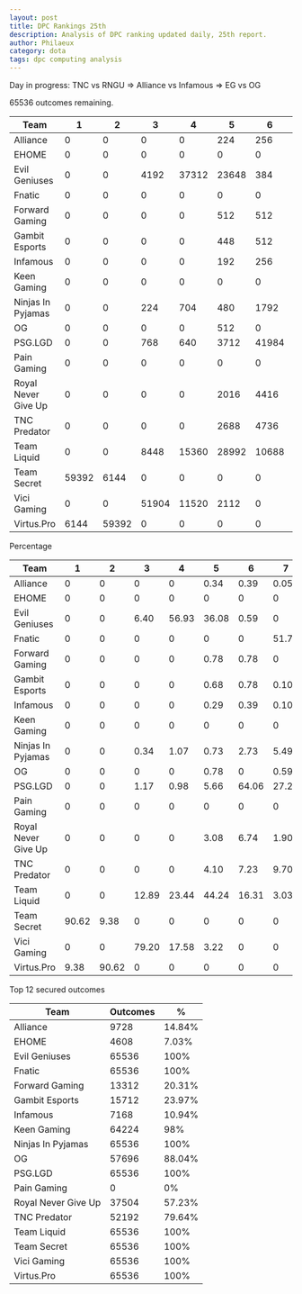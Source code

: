 ```yaml
---
layout: post
title: DPC Rankings 25th
description: Analysis of DPC ranking updated daily, 25th report.
author: Philaeux
category: dota
tags: dpc computing analysis
---
```


Day in progress: TNC vs RNGU => Alliance vs Infamous => EG vs OG


65536 outcomes remaining.

| Team | 1 | 2 | 3 | 4 | 5 | 6 | 7 | 8 | 9 | 10 | 11 | 12 | 13 | 14 | 15 | 16 | 17 | 18 |
| ---- | ---- | ---- | ---- | ---- | ---- | ---- | ---- | ---- | ---- | ---- | ---- | ---- | ---- | ---- | ---- | ---- | ---- | ---- |
| Alliance | 0 | 0 | 0 | 0 | 224 | 256 | 32 | 384 | 1248 | 4512 | 1440 | 1632 | 4608 | 13824 | 22016 | 13312 | 2048 | 0 |
| EHOME | 0 | 0 | 0 | 0 | 0 | 0 | 0 | 0 | 0 | 0 | 0 | 4608 | 21504 | 26624 | 11264 | 1536 | 0 | 0 |
| Evil Geniuses | 0 | 0 | 4192 | 37312 | 23648 | 384 | 0 | 0 | 0 | 0 | 0 | 0 | 0 | 0 | 0 | 0 | 0 | 0 |
| Fnatic | 0 | 0 | 0 | 0 | 0 | 0 | 33944 | 27896 | 3656 | 40 | 0 | 0 | 0 | 0 | 0 | 0 | 0 | 0 |
| Forward Gaming | 0 | 0 | 0 | 0 | 512 | 512 | 0 | 576 | 1920 | 3392 | 2560 | 3840 | 4352 | 6912 | 10752 | 26112 | 4096 | 0 |
| Gambit Esports | 0 | 0 | 0 | 0 | 448 | 512 | 64 | 768 | 1600 | 4256 | 5056 | 3008 | 9856 | 8224 | 15360 | 14336 | 2048 | 0 |
| Infamous | 0 | 0 | 0 | 0 | 192 | 256 | 64 | 384 | 768 | 1984 | 448 | 3072 | 2048 | 3072 | 3072 | 1024 | 0 | 49152 |
| Keen Gaming | 0 | 0 | 0 | 0 | 0 | 0 | 0 | 0 | 1152 | 20256 | 31104 | 11712 | 1280 | 32 | 0 | 0 | 0 | 0 |
| Ninjas In Pyjamas | 0 | 0 | 224 | 704 | 480 | 1792 | 3600 | 24968 | 30272 | 3496 | 0 | 0 | 0 | 0 | 0 | 0 | 0 | 0 |
| OG | 0 | 0 | 0 | 0 | 512 | 0 | 384 | 512 | 1872 | 8768 | 19312 | 26336 | 7392 | 448 | 0 | 0 | 0 | 0 |
| PSG.LGD | 0 | 0 | 768 | 640 | 3712 | 41984 | 17856 | 576 | 0 | 0 | 0 | 0 | 0 | 0 | 0 | 0 | 0 | 0 |
| Pain Gaming | 0 | 0 | 0 | 0 | 0 | 0 | 0 | 0 | 0 | 0 | 0 | 0 | 0 | 0 | 0 | 8192 | 49152 | 8192 |
| Royal Never Give Up | 0 | 0 | 0 | 0 | 2016 | 4416 | 1248 | 5232 | 9584 | 5328 | 2000 | 7680 | 4224 | 3328 | 3072 | 1024 | 8192 | 8192 |
| TNC Predator | 0 | 0 | 0 | 0 | 2688 | 4736 | 6360 | 4176 | 13464 | 13504 | 3616 | 3648 | 10272 | 3072 | 0 | 0 | 0 | 0 |
| Team Liquid | 0 | 0 | 8448 | 15360 | 28992 | 10688 | 1984 | 64 | 0 | 0 | 0 | 0 | 0 | 0 | 0 | 0 | 0 | 0 |
| Team Secret | 59392 | 6144 | 0 | 0 | 0 | 0 | 0 | 0 | 0 | 0 | 0 | 0 | 0 | 0 | 0 | 0 | 0 | 0 |
| Vici Gaming | 0 | 0 | 51904 | 11520 | 2112 | 0 | 0 | 0 | 0 | 0 | 0 | 0 | 0 | 0 | 0 | 0 | 0 | 0 |
| Virtus.Pro | 6144 | 59392 | 0 | 0 | 0 | 0 | 0 | 0 | 0 | 0 | 0 | 0 | 0 | 0 | 0 | 0 | 0 | 0 |

Percentage

| Team | 1 | 2 | 3 | 4 | 5 | 6 | 7 | 8 | 9 | 10 | 11 | 12 | 13 | 14 | 15 | 16 | 17 | 18 |
| ---- | ---- | ---- | ---- | ---- | ---- | ---- | ---- | ---- | ---- | ---- | ---- | ---- | ---- | ---- | ---- | ---- | ---- | ---- |
| Alliance | 0 | 0 | 0 | 0 | 0.34 | 0.39 | 0.05 | 0.59 | 1.90 | 6.88 | 2.20 | 2.49 | 7.03 | 21.09 | 33.59 | 20.31 | 3.12 | 0 |
| EHOME | 0 | 0 | 0 | 0 | 0 | 0 | 0 | 0 | 0 | 0 | 0 | 7.03 | 32.81 | 40.62 | 17.19 | 2.34 | 0 | 0 |
| Evil Geniuses | 0 | 0 | 6.40 | 56.93 | 36.08 | 0.59 | 0 | 0 | 0 | 0 | 0 | 0 | 0 | 0 | 0 | 0 | 0 | 0 |
| Fnatic | 0 | 0 | 0 | 0 | 0 | 0 | 51.79 | 42.57 | 5.58 | 0.06 | 0 | 0 | 0 | 0 | 0 | 0 | 0 | 0 |
| Forward Gaming | 0 | 0 | 0 | 0 | 0.78 | 0.78 | 0 | 0.88 | 2.93 | 5.18 | 3.91 | 5.86 | 6.64 | 10.55 | 16.41 | 39.84 | 6.25 | 0 |
| Gambit Esports | 0 | 0 | 0 | 0 | 0.68 | 0.78 | 0.10 | 1.17 | 2.44 | 6.49 | 7.71 | 4.59 | 15.04 | 12.55 | 23.44 | 21.88 | 3.12 | 0 |
| Infamous | 0 | 0 | 0 | 0 | 0.29 | 0.39 | 0.10 | 0.59 | 1.17 | 3.03 | 0.68 | 4.69 | 3.12 | 4.69 | 4.69 | 1.56 | 0 | 75 |
| Keen Gaming | 0 | 0 | 0 | 0 | 0 | 0 | 0 | 0 | 1.76 | 30.91 | 47.46 | 17.87 | 1.95 | 0.05 | 0 | 0 | 0 | 0 |
| Ninjas In Pyjamas | 0 | 0 | 0.34 | 1.07 | 0.73 | 2.73 | 5.49 | 38.10 | 46.19 | 5.33 | 0 | 0 | 0 | 0 | 0 | 0 | 0 | 0 |
| OG | 0 | 0 | 0 | 0 | 0.78 | 0 | 0.59 | 0.78 | 2.86 | 13.38 | 29.47 | 40.19 | 11.28 | 0.68 | 0 | 0 | 0 | 0 |
| PSG.LGD | 0 | 0 | 1.17 | 0.98 | 5.66 | 64.06 | 27.25 | 0.88 | 0 | 0 | 0 | 0 | 0 | 0 | 0 | 0 | 0 | 0 |
| Pain Gaming | 0 | 0 | 0 | 0 | 0 | 0 | 0 | 0 | 0 | 0 | 0 | 0 | 0 | 0 | 0 | 12.50 | 75 | 12.50 |
| Royal Never Give Up | 0 | 0 | 0 | 0 | 3.08 | 6.74 | 1.90 | 7.98 | 14.62 | 8.13 | 3.05 | 11.72 | 6.45 | 5.08 | 4.69 | 1.56 | 12.50 | 12.50 |
| TNC Predator | 0 | 0 | 0 | 0 | 4.10 | 7.23 | 9.70 | 6.37 | 20.54 | 20.61 | 5.52 | 5.57 | 15.67 | 4.69 | 0 | 0 | 0 | 0 |
| Team Liquid | 0 | 0 | 12.89 | 23.44 | 44.24 | 16.31 | 3.03 | 0.10 | 0 | 0 | 0 | 0 | 0 | 0 | 0 | 0 | 0 | 0 |
| Team Secret | 90.62 | 9.38 | 0 | 0 | 0 | 0 | 0 | 0 | 0 | 0 | 0 | 0 | 0 | 0 | 0 | 0 | 0 | 0 |
| Vici Gaming | 0 | 0 | 79.20 | 17.58 | 3.22 | 0 | 0 | 0 | 0 | 0 | 0 | 0 | 0 | 0 | 0 | 0 | 0 | 0 |
| Virtus.Pro | 9.38 | 90.62 | 0 | 0 | 0 | 0 | 0 | 0 | 0 | 0 | 0 | 0 | 0 | 0 | 0 | 0 | 0 | 0 |

Top 12 secured outcomes

| Team | Outcomes | % |
| ---- | ---- | ---- |
| Alliance | 9728 | 14.84% |
| EHOME | 4608 | 7.03% |
| Evil Geniuses | 65536 | 100% |
| Fnatic | 65536 | 100% |
| Forward Gaming | 13312 | 20.31% |
| Gambit Esports | 15712 | 23.97% |
| Infamous | 7168 | 10.94% |
| Keen Gaming | 64224 | 98% |
| Ninjas In Pyjamas | 65536 | 100% |
| OG | 57696 | 88.04% |
| PSG.LGD | 65536 | 100% |
| Pain Gaming | 0 | 0% |
| Royal Never Give Up | 37504 | 57.23% |
| TNC Predator | 52192 | 79.64% |
| Team Liquid | 65536 | 100% |
| Team Secret | 65536 | 100% |
| Vici Gaming | 65536 | 100% |
| Virtus.Pro | 65536 | 100% |
